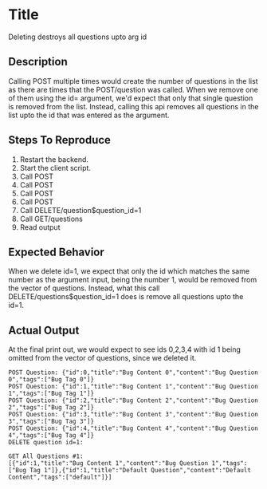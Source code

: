 # Title

Deleting destroys all questions upto arg id

## Description

Calling POST multiple times would create the number
of questions in the list as there are times that the
POST/question was called. When we remove one of them
using the id= argument, we'd expect that only that
single question is removed from the list. Instead,
calling this api removes all questions in the list
upto the id that was entered as the argument.

## Steps To Reproduce

1. Restart the backend.
2. Start the client script.
3. Call POST
4. Call POST
5. Call POST
6. Call POST
7. Call DELETE/question$question_id=1
8. Call GET/questions
9. Read output

## Expected Behavior

When we delete id=1, we expect that only the id which
matches the same number as the argument input, being
the number 1, would be removed from the vector of questions. Instead,
what this call DELETE/questions$question_id=1 does is
remove all questions upto the id=1.

## Actual Output

At the final print out, we would expect to see ids 0,2,3,4 
with id 1 being omitted from the vector of questions, since we deleted it.

```
POST Question: {"id":0,"title":"Bug Content 0","content":"Bug Question 0","tags":["Bug Tag 0"]}
POST Question: {"id":1,"title":"Bug Content 1","content":"Bug Question 1","tags":["Bug Tag 1"]}
POST Question: {"id":2,"title":"Bug Content 2","content":"Bug Question 2","tags":["Bug Tag 2"]}
POST Question: {"id":3,"title":"Bug Content 3","content":"Bug Question 3","tags":["Bug Tag 3"]}
POST Question: {"id":4,"title":"Bug Content 4","content":"Bug Question 4","tags":["Bug Tag 4"]}
DELETE question id=1: 

GET All Questions #1: 
[{"id":1,"title":"Bug Content 1","content":"Bug Question 1","tags":["Bug Tag 1"]},{"id":1,"title":"Default Question","content":"Default Content","tags":["default"]}]
```